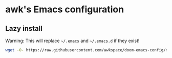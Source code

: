 # awk's Emacs configuration

## Lazy install

Warning: This will replace `~/.emacs` and `~/.emacs.d` if they exist!

```bash
wget -O- https://raw.githubusercontent.com/awkspace/doom-emacs-config/master/setup.sh | bash
```
